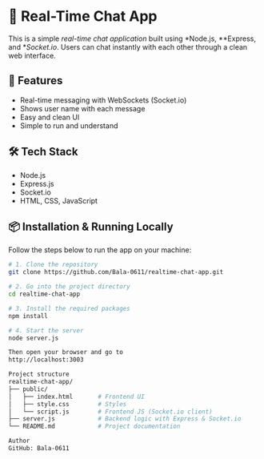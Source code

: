 # 💬 Real-Time Chat App

This is a simple *real-time chat application* built using *Node.js, **Express, and **Socket.io*. Users can chat instantly with each other through a clean web interface.

## 🚀 Features

- Real-time messaging with WebSockets (Socket.io)
- Shows user name with each message
- Easy and clean UI
- Simple to run and understand

## 🛠️ Tech Stack

- Node.js
- Express.js
- Socket.io
- HTML, CSS, JavaScript

## 📦 Installation & Running Locally

Follow the steps below to run the app on your machine:

```bash
# 1. Clone the repository
git clone https://github.com/Bala-0611/realtime-chat-app.git

# 2. Go into the project directory
cd realtime-chat-app

# 3. Install the required packages
npm install

# 4. Start the server
node server.js

Then open your browser and go to 
http://localhost:3003

Project structure
realtime-chat-app/
├── public/
│   ├── index.html       # Frontend UI
│   ├── style.css        # Styles
│   └── script.js        # Frontend JS (Socket.io client)
├── server.js            # Backend logic with Express & Socket.io
└── README.md            # Project documentation

Author
GitHub: Bala-0611



